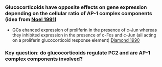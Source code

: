 ### Glucocorticoids have opposite effects on gene expression depending on the cellular ratio of AP-1 complex components (idea from [Noel 1991](https://doi.org/10.1210/endo-129-3-1317))
- GCs ehanced expression of proliferin in the presence of c-Jun whereas they inhibited expression in the presence of c-Fos and c-Jun (all acting on a proliferin glucocorticoid response element) [Diamond 1990](https://doi.org/10.1126/science.2119054)

### Key question: do glucocorticoids regulate PC2 and are AP-1 complex components involved?